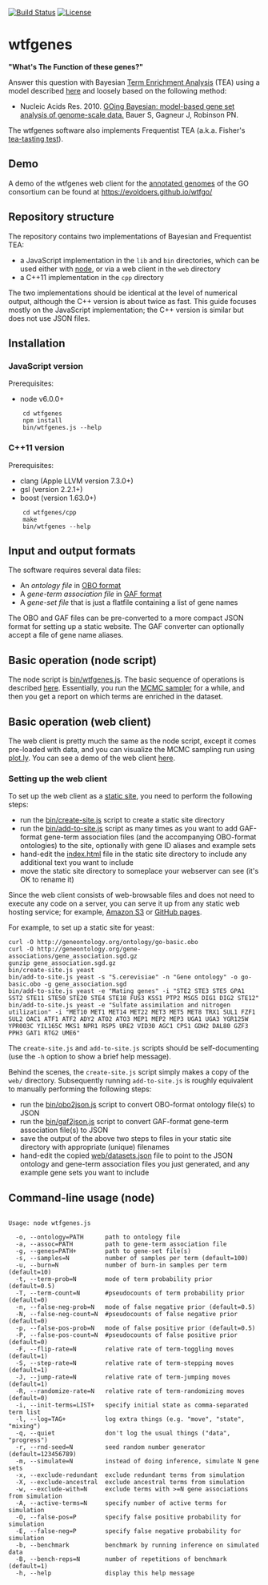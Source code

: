[![Build Status](https://travis-ci.org/evoldoers/wtfgenes.svg?branch=master)](https://travis-ci.org/evoldoers/wtfgenes)
[![License](https://img.shields.io/badge/License-BSD%203--Clause-blue.svg)](https://opensource.org/licenses/BSD-3-Clause)

# wtfgenes

**"What's The Function of these genes?"**

Answer this question with Bayesian [Term Enrichment Analysis](https://en.wikipedia.org/wiki/Gene_Ontology_Term_Enrichment) (TEA)
using a model described [here](https://github.com/ihh/wtfgenes-paper/blob/master/preprint.pdf)
and loosely based on the following method:

- Nucleic Acids Res. 2010. [GOing Bayesian: model-based gene set analysis of genome-scale data.](http://www.ncbi.nlm.nih.gov/pubmed/20172960) Bauer S, Gagneur J, Robinson PN.

The wtfgenes software also implements Frequentist TEA (a.k.a. Fisher's [tea-tasting test](https://en.wikipedia.org/wiki/Lady_tasting_tea)).

## Demo

A demo of the wtfgenes web client for the [annotated genomes](http://www.geneontology.org/page/download-annotations) of the GO consortium can be found at https://evoldoers.github.io/wtfgo/

## Repository structure

The repository contains two implementations of Bayesian and Frequentist TEA:
- a JavaScript implementation in the `lib` and `bin` directories, which can be used either with [node](https://nodejs.org/), or via a web client in the `web` directory
- a C++11 implementation in the `cpp` directory

The two implementations should be identical at the level of numerical output,
although the C++ version is about twice as fast.
This guide focuses mostly on the JavaScript implementation; the C++ version is similar but does not use JSON files.

## Installation

### JavaScript version

Prerequisites:
- node v6.0.0+

~~~~
    cd wtfgenes
    npm install
    bin/wtfgenes.js --help
~~~~

### C++11 version

Prerequisites:
- clang (Apple LLVM version 7.3.0+)
- gsl (version 2.2.1+)
- boost (version 1.63.0+)

~~~~
    cd wtfgenes/cpp
    make
    bin/wtfgenes --help
~~~~

## Input and output formats

The software requires several data files:
- An *ontology file* in [OBO format](http://owlcollab.github.io/oboformat/doc/GO.format.obo-1_2.html)
- A *gene-term association file* in [GAF format](http://www.geneontology.org/page/go-annotation-file-format-20)
- A *gene-set file* that is just a flatfile containing a list of gene names

The OBO and GAF files can be pre-converted to a more compact JSON format for setting up a static website.
The GAF converter can optionally accept a file of gene name aliases.

## Basic operation (node script)

The node script is [bin/wtfgenes.js](https://github.com/evoldoers/wtfgenes/blob/master/bin/wtfgenes.js).
The basic sequence of operations is described [here](https://github.com/ihh/wtfgenes-paper/blob/master/preprint.pdf).
Essentially, you run the [MCMC sampler](https://en.wikipedia.org/wiki/Markov_chain_Monte_Carlo) for a while, and then you get a report on which terms are enriched in the dataset.

## Basic operation (web client)

The web client is pretty much the same as the node script, except it comes pre-loaded with data, and you can visualize the MCMC sampling run using [plot.ly](https://plot.ly/).
You can see a demo of the web client [here](https://evoldoers.github.io/wtfgo/).

### Setting up the web client

To set up the web client as a [static site](https://en.wikipedia.org/wiki/Static_web_page), you need to perform the following steps:
- run the [bin/create-site.js](https://github.com/evoldoers/wtfgenes/blob/master/bin/create-site.js) script to create a static site directory
- run the [bin/add-to-site.js](https://github.com/evoldoers/wtfgenes/blob/master/bin/add-to-site.js) script as many times as you want to add GAF-format gene-term association files (and the accompanying OBO-format ontologies) to the site, optionally with gene ID aliases and example sets
- hand-edit the [index.html](https://github.com/evoldoers/wtfgenes/blob/master/web/index.html) file in the static site directory to include any additional text you want to include
- move the static site directory to someplace your webserver can see (it's OK to rename it)

Since the web client consists of web-browsable files and does not need to execute any code on a server,
you can serve it up from any static web hosting service; for example, [Amazon S3](https://aws.amazon.com/s3/) or [GitHub pages](https://pages.github.com/).

For example, to set up a static site for yeast:

    curl -O http://geneontology.org/ontology/go-basic.obo
    curl -O http://geneontology.org/gene-associations/gene_association.sgd.gz
    gunzip gene_association.sgd.gz
    bin/create-site.js yeast
    bin/add-to-site.js yeast -s "S.cerevisiae" -n "Gene ontology" -o go-basic.obo -g gene_association.sgd
    bin/add-to-site.js yeast -e "Mating genes" -i "STE2 STE3 STE5 GPA1 SST2 STE11 STE50 STE20 STE4 STE18 FUS3 KSS1 PTP2 MSG5 DIG1 DIG2 STE12"
    bin/add-to-site.js yeast -e "Sulfate assimilation and nitrogen utilization" -i "MET10 MET1 MET14 MET22 MET3 MET5 MET8 TRX1 SUL1 FZF1 SUL2 OAC1 ATF1 ATF2 ADY2 ATO2 ATO3 MEP1 MEP2 MEP3 UGA1 UGA3 YGR125W YPR003C YIL165C MKS1 NPR1 RSP5 URE2 VID30 AGC1 CPS1 GDH2 DAL80 GZF3 PPH3 GAT1 RTG2 UME6"

The `create-site.js` and `add-to-site.js` scripts should be self-documenting (use the `-h` option to show a brief help message).

Behind the scenes, the `create-site.js` script simply makes a copy of the `web/` directory.
Subsequently running `add-to-site.js` is roughly equivalent to manually performing the following steps:
- run the [bin/obo2json.js](https://github.com/evoldoers/wtfgenes/blob/master/bin/obo2json.js) script to convert OBO-format ontology file(s) to JSON
- run the [bin/gaf2json.js](https://github.com/evoldoers/wtfgenes/blob/master/bin/gaf2json.js) script to convert GAF-format gene-term association file(s) to JSON
- save the output of the above two steps to files in your static site directory with appropriate (unique) filenames
- hand-edit the copied [web/datasets.json](https://github.com/evoldoers/wtfgenes/blob/master/web/datasets.json) file to point to the JSON ontology and gene-term association files you just generated, and any example gene sets you want to include

## Command-line usage (node)

<pre><code>
Usage: node wtfgenes.js

  -o, --ontology=PATH      path to ontology file
  -a, --assoc=PATH         path to gene-term association file
  -g, --genes=PATH+        path to gene-set file(s)
  -s, --samples=N          number of samples per term (default=100)
  -u, --burn=N             number of burn-in samples per term (default=10)
  -t, --term-prob=N        mode of term probability prior (default=0.5)
  -T, --term-count=N       #pseudocounts of term probability prior (default=0)
  -n, --false-neg-prob=N   mode of false negative prior (default=0.5)
  -N, --false-neg-count=N  #pseudocounts of false negative prior (default=0)
  -p, --false-pos-prob=N   mode of false positive prior (default=0.5)
  -P, --false-pos-count=N  #pseudocounts of false positive prior (default=0)
  -F, --flip-rate=N        relative rate of term-toggling moves (default=1)
  -S, --step-rate=N        relative rate of term-stepping moves (default=1)
  -J, --jump-rate=N        relative rate of term-jumping moves (default=1)
  -R, --randomize-rate=N   relative rate of term-randomizing moves (default=0)
  -i, --init-terms=LIST+   specify initial state as comma-separated term list
  -l, --log=TAG+           log extra things (e.g. "move", "state", "mixing")
  -q, --quiet              don't log the usual things ("data", "progress")
  -r, --rnd-seed=N         seed random number generator (default=123456789)
  -m, --simulate=N         instead of doing inference, simulate N gene sets
  -x, --exclude-redundant  exclude redundant terms from simulation
  -X, --exclude-ancestral  exclude ancestral terms from simulation
  -w, --exclude-with=N     exclude terms with &gt;=N gene associations from simulation
  -A, --active-terms=N     specify number of active terms for simulation
  -O, --false-pos=P        specify false positive probability for simulation
  -E, --false-neg=P        specify false negative probability for simulation
  -b, --benchmark          benchmark by running inference on simulated data
  -B, --bench-reps=N       number of repetitions of benchmark (default=1)
  -h, --help               display this help message

</code></pre>
